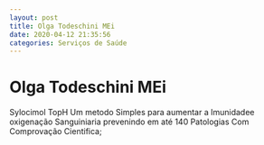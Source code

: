 ```yaml
---
layout: post
title: Olga Todeschini MEi
date: 2020-04-12 21:35:56 
categories: Serviços de Saúde
---
```


# Olga Todeschini MEi

Sylocimol TopH Um metodo Simples para aumentar a Imunidadee oxigenação Sanguiniaria prevenindo em até 140 Patologias Com  Comprovação Cientifica;
